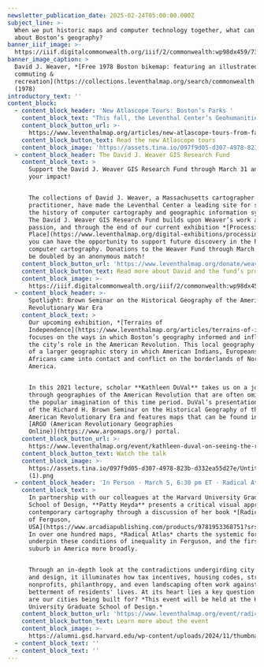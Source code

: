 ```yaml
---
newsletter_publication_date: 2025-02-24T05:00:00.000Z
subject_line: >-
  When we put historic maps and computer technology together, what can we learn
  about Boston’s geography?
banner_iiif_image: >-
  https://iiif.digitalcommonwealth.org/iiif/2/commonwealth:wp98dx459/7310,3542,3174,1313/1200,/0/default.jpg
banner_image_caption: >
  David J. Weaver, *[Free 1978 Boston bikemap: featuring an illustrated guide to
  commuting &
  recreation](https://collections.leventhalmap.org/search/commonwealth:fx71g0911)*
  (1978)
introductory_text: ''
content_block:
  - content_block_header: 'New Atlascope Tours: Boston’s Parks '
    content_block_text: "This fall, the Leventhal Center’s Geohumanities & GIS interns helped expand [Atlascope](https://www.atlascope.org/) by georeferencing new urban atlas layers using [Allmaps](https://allmaps.org/), researching geospatial datasets, and writing original Atlascope tours.\_Thanks to the work of **Idana Wilson**\_and\_**Ava Wilcox**, we two new Atlascope tours are now available. These tours show how our modern city has grown in tandem with Boston’s one-of-a-kind park system.\n"
    content_block_button_url: >-
      https://www.leventhalmap.org/articles/new-atlascope-tours-from-fall-2024-interns/
    content_block_button_text: Read the new Atlascope tours
    content_block_image: 'https://assets.tina.io/097f9d05-d307-4978-823b-d332ea55d27e/Atlascope.png'
  - content_block_header: The David J. Weaver GIS Research Fund
    content_block_text: >
      Support the David J. Weaver GIS Research Fund through March 31 and double
      your impact!


      The collections of David J. Weaver, a Massachusetts cartographer and GIS
      practitioner, have made the Leventhal Center a leading site for studying
      the history of computer cartography and geographic information systems.
      The David J. Weaver GIS Research Fund builds upon Weaver’s work and
      passion, and through the end of our current exhibition *[Processing
      Place](https://www.leventhalmap.org/digital-exhibitions/processing-place/)*
      you can have the opportunity to support future discovery in the history of
      computer cartography. Donations to the Weaver Fund through March 31 will
      be doubled by an anonymous match!
    content_block_button_url: 'https://www.leventhalmap.org/donate/weaver-research-fund/'
    content_block_button_text: Read more about David and the fund’s projects
    content_block_image: >-
      https://iiif.digitalcommonwealth.org/iiif/2/commonwealth:wp98dx459/111,277,3161,4539/,1200/0/default.jpg
  - content_block_header: >-
      Spotlight: Brown Seminar on the Historical Geography of the American
      Revolutionary War Era 
    content_block_text: >
      Our upcoming exhibition, *[Terrains of
      Independence](https://www.leventhalmap.org/articles/terrains-of-independence-preview/)*,
      focuses on the ways in which Boston’s geography informed and influenced
      the city’s role in the American Revolution. This local geography is part
      of a larger geographic story in which American Indians, Europeans, and
      Africans came into contact and conflict on the borderlands of North
      America.


      In this 2021 lecture, scholar **Kathleen DuVal** takes us on a journey
      through geographies of the American Revolution that are often omitted from
      the popular imagination of this time period. DuVal’s presentation is part
      of the Richard H. Brown Seminar on the Historical Geography of the
      American Revolutionary Era and features maps that can be found in the
      [ARGO (American Revolutionary Geographies
      Online)](https://www.argomaps.org/) portal.
    content_block_button_url: >-
      https://www.leventhalmap.org/event/kathleen-duval-on-seeing-the-revolution-from-beyond-the-atlantic-coast/
    content_block_button_text: Watch the talk
    content_block_image: >-
      https://assets.tina.io/097f9d05-d307-4978-823b-d332ea55d27e/Untitled (16)
      (1).png
  - content_block_header: 'In Person · March 5, 6:30 pm ET · Radical Atlas of Ferguson, USA'
    content_block_text: >
      In partnership with our colleagues at the Harvard University Graduate
      School of Design, **Patty Heyda** presents a critical visual approach to
      contemporary cartography through a discussion of her book *[Radical Atlas
      of Ferguson,
      USA](https://www.arcadiapublishing.com/products/9781953368751?srsltid=AfmBOooWtX0Xe5LwkUvmPdjiX_m1qx144ACco47ocV87fGHEtT0lT-O5)*.
      In over one hundred maps, *Radical Atlas* charts the systemic forces that
      underpin these conditions of inequality in Ferguson, and the first-ring
      suburb in America more broadly.


      Through an in-depth look at the contradictions undergirding city planning
      and design, it illuminates how tax incentives, housing codes, streets,
      nonprofits, philanthropy, and even landscaping often work against the
      betterment of residents' lives. At its heart lies a key question: Just who
      are our cities being built for? *This event will be held at the Harvard
      University Graduate School of Design.*
    content_block_button_url: 'https://www.leventhalmap.org/event/radical-atlas-of-ferguson-usa/'
    content_block_button_text: Learn more about the event
    content_block_image: >-
      https://alumni.gsd.harvard.edu/wp-content/uploads/2024/11/thumbnail_RadicalAtlas_cover-1.jpg
  - content_block_text: ''
  - content_block_text: ''
---
```


